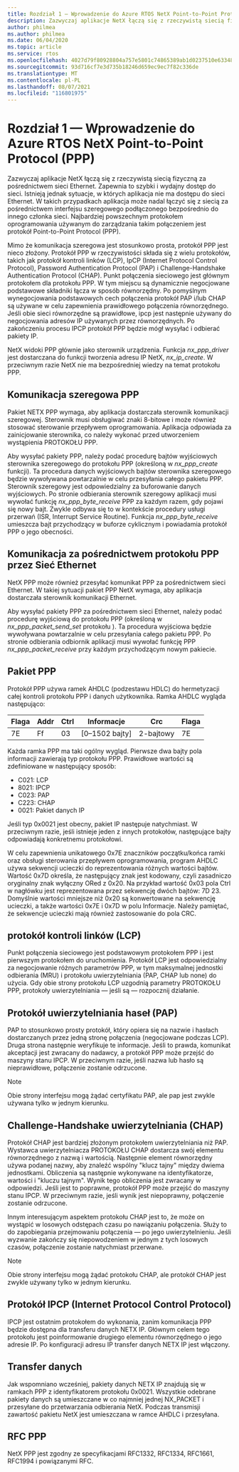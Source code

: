 ```yaml
---
title: Rozdział 1 — Wprowadzenie do Azure RTOS NetX Point-to-Point Protocol (PPP)
description: Zazwyczaj aplikacje NetX łączą się z rzeczywistą siecią fizyczną za pośrednictwem sieci Ethernet.
author: philmea
ms.author: philmea
ms.date: 06/04/2020
ms.topic: article
ms.service: rtos
ms.openlocfilehash: 4027d79f80928804a757e5801c74865389ab1d0237510e63348945ebe2b30045
ms.sourcegitcommit: 93d716cf7e3d735b18246d659ec9ec7f82c336de
ms.translationtype: MT
ms.contentlocale: pl-PL
ms.lasthandoff: 08/07/2021
ms.locfileid: "116801975"
---
```

# <a name="chapter-1---introduction-to-the-azure-rtos-netx-point-to-point-protocol-ppp"></a>Rozdział 1 — Wprowadzenie do Azure RTOS NetX Point-to-Point Protocol (PPP)

Zazwyczaj aplikacje NetX łączą się z rzeczywistą siecią fizyczną za pośrednictwem sieci Ethernet. Zapewnia to szybki i wydajny dostęp do sieci. Istnieją jednak sytuacje, w których aplikacja nie ma dostępu do sieci Ethernet. W takich przypadkach aplikacja może nadal łączyć się z siecią za pośrednictwem interfejsu szeregowego podłączonego bezpośrednio do innego członka sieci. Najbardziej powszechnym protokołem oprogramowania używanym do zarządzania takim połączeniem jest protokół Point-to-Point Protocol (PPP).

Mimo że komunikacja szeregowa jest stosunkowo prosta, protokół PPP jest nieco złożony. Protokół PPP w rzeczywistości składa się z wielu protokołów, takich jak protokół kontroli linków (LCP), IpCP (Internet Protocol Control Protocol), Password Authentication Protocol (PAP) i Challenge-Handshake Authentication Protocol (CHAP). Punkt połączenia sieciowego jest głównym protokołem dla protokołu PPP. W tym miejscu są dynamicznie negocjowane podstawowe składniki łącza w sposób równorzędny. Po pomyślnym wynegocjowania podstawowych cech połączenia protokół PAP i/lub CHAP są używane w celu zapewnienia prawidłowego połączenia równorzędnego. Jeśli obie sieci równorzędne są prawidłowe, ipcp jest następnie używany do negocjowania adresów IP używanych przez równorzędnych. Po zakończeniu procesu IPCP protokół PPP będzie mógł wysyłać i odbierać pakiety IP.

NetX widoki PPP głównie jako sterownik urządzenia. Funkcja *nx_ppp_driver* jest dostarczana do funkcji tworzenia adresu IP NetX, *nx_ip_create*. W przeciwnym razie NetX nie ma bezpośredniej wiedzy na temat protokołu PPP.

## <a name="ppp-serial-communication"></a>Komunikacja szeregowa PPP

Pakiet NETX PPP wymaga, aby aplikacja dostarczała sterownik komunikacji szeregowej. Sterownik musi obsługiwać znaki 8-bitowe i może również stosować sterowanie przepływem oprogramowania. Aplikacja odpowiada za zainicjowanie sterownika, co należy wykonać przed utworzeniem wystąpienia PROTOKOŁU PPP.

Aby wysyłać pakiety PPP, należy podać procedurę bajtów wyjściowych sterownika szeregowego do protokołu PPP (określoną w *nx_ppp_create* funkcji). Ta procedura danych wyjściowych bajtów sterownika szeregowego będzie wywoływana powtarzalnie w celu przesyłania całego pakietu PPP. Sterownik szeregowy jest odpowiedzialny za buforowanie danych wyjściowych. Po stronie odbierania sterownik szeregowy aplikacji musi wywołać funkcję *nx_ppp_byte_receive* PPP za każdym razem, gdy pojawi się nowy bajt. Zwykle odbywa się to w kontekście procedury usługi przerwań (ISR, Interrupt Service Routine). Funkcja *nx_ppp_byte_receive* umieszcza bajt przychodzący w buforze cyklicznym i powiadamia protokół PPP o jego obecności.

## <a name="ppp-over-ethernet-communication"></a>Komunikacja za pośrednictwem protokołu PPP przez Sieć Ethernet

NetX PPP może również przesyłać komunikat PPP za pośrednictwem sieci Ethernet. W takiej sytuacji pakiet PPP NetX wymaga, aby aplikacja dostarczała sterownik komunikacji Ethernet.

Aby wysyłać pakiety PPP za pośrednictwem sieci Ethernet, należy podać procedurę wyjściową do protokołu PPP (określoną w *nx_ppp_packet_send_set* protokołu ). Ta procedura wyjściowa będzie wywoływana powtarzalnie w celu przesyłania całego pakietu PPP. Po stronie odbierania odbiornik aplikacji musi wywołać funkcję PPP *nx_ppp_packet_receive* przy każdym przychodzącym nowym pakiecie.

## <a name="ppp-packet"></a>Pakiet PPP

Protokół PPP używa ramek AHDLC (podzestawu HDLC) do hermetyzacji całej kontroli protokołu PPP i danych użytkownika. Ramka AHDLC wygląda następująco:

|**Flaga**|**Addr**|**Ctrl**|**Informacje**|**Crc**|**Flaga**|
|--------|--------|--------|---------------|-------|--------|
|7E |Ff|03|[0–1502 bajty]|2-bajtowy| 7E|

Każda ramka PPP ma taki ogólny wygląd. Pierwsze dwa bajty pola informacji zawierają typ protokołu PPP. Prawidłowe wartości są zdefiniowane w następujący sposób:

- C021: LCP
- 8021: IPCP
- C023: PAP
- C223: CHAP
- 0021: Pakiet danych IP

Jeśli typ 0x0021 jest obecny, pakiet IP następuje natychmiast. W przeciwnym razie, jeśli istnieje jeden z innych protokołów, następujące bajty odpowiadają konkretnemu protokołowi.

W celu zapewnienia unikatowego 0x7E znaczników początku/końca ramki oraz obsługi sterowania przepływem oprogramowania, program AHDLC używa sekwencji ucieczki do reprezentowania różnych wartości bajtów. Wartość 0x7D określa, że następujący znak jest kodowany, czyli zasadniczo oryginalny znak wyłączny ORed z 0x20. Na przykład wartość 0x03 pola Ctrl w nagłówku jest reprezentowana przez sekwencję dwóch bajtów: 7D 23. Domyślnie wartości mniejsze niż 0x20 są konwertowane na sekwencję ucieczki, a także wartości 0x7E i 0x7D w polu Informacje. Należy pamiętać, że sekwencje ucieczki mają również zastosowanie do pola CRC.

## <a name="link-control-protocol-lcp"></a>protokół kontroli linków (LCP)

Punkt połączenia sieciowego jest podstawowym protokołem PPP i jest pierwszym protokołem do uruchomienia. Protokół LCP jest odpowiedzialny za negocjowanie różnych parametrów PPP, w tym maksymalnej jednostki odbierania (MRU) i protokołu uwierzytelniania (PAP, CHAP lub none) do użycia. Gdy obie strony protokołu LCP uzgodnią parametry PROTOKOŁU PPP, protokoły uwierzytelniania — jeśli są — rozpocznij działanie.

## <a name="password-authentication-protocol-pap"></a>Protokół uwierzytelniania haseł (PAP)

PAP to stosunkowo prosty protokół, który opiera się na nazwie i hasłach dostarczanych przez jedną stronę połączenia (negocjowane podczas LCP). Druga strona następnie weryfikuje te informacje. Jeśli to prawda, komunikat akceptacji jest zwracany do nadawcy, a protokół PPP może przejść do maszyny stanu IPCP. W przeciwnym razie, jeśli nazwa lub hasło są nieprawidłowe, połączenie zostanie odrzucone.

>[!NOTE]
> Obie strony interfejsu mogą żądać certyfikatu PAP, ale pap jest zwykle używana tylko w jednym kierunku.

## <a name="challenge-handshake-authentication-protocol-chap"></a>Challenge-Handshake uwierzytelniania (CHAP)

Protokół CHAP jest bardziej złożonym protokołem uwierzytelniania niż PAP. Wystawca uwierzytelniacza PROTOKOŁU CHAP dostarcza swój elementu równorzędnego z nazwą i wartością. Następnie element równorzędny używa podanej nazwy, aby znaleźć wspólny "klucz tajny" między dwiema jednostkami. Obliczenia są następnie wykonywane na identyfikatorze, wartości i "kluczu tajnym". Wynik tego obliczenia jest zwracany w odpowiedzi. Jeśli jest to poprawne, protokół PPP może przejść do maszyny stanu IPCP. W przeciwnym razie, jeśli wynik jest niepoprawny, połączenie zostanie odrzucone.

Innym interesującym aspektem protokołu CHAP jest to, że może on wystąpić w losowych odstępach czasu po nawiązaniu połączenia. Służy to do zapobiegania przejmowaniu połączenia — po jego uwierzytelnieniu. Jeśli wyzwanie zakończy się niepowodzeniem w jednym z tych losowych czasów, połączenie zostanie natychmiast przerwane.

>[!NOTE]
> Obie strony interfejsu mogą żądać protokołu CHAP, ale protokół CHAP jest zwykle używany tylko w jednym kierunku.

## <a name="internet-protocol-control-protocol-ipcp"></a>Protokół IPCP (Internet Protocol Control Protocol)

IPCP jest ostatnim protokołem do wykonania, zanim komunikacja PPP będzie dostępna dla transferu danych NETX IP. Głównym celem tego protokołu jest poinformowanie drugiego elementu równorzędnego o jego adresie IP. Po konfiguracji adresu IP transfer danych NETX IP jest włączony.

## <a name="data-transfer"></a>Transfer danych

Jak wspomniano wcześniej, pakiety danych NETX IP znajdują się w ramkach PPP z identyfikatorem protokołu 0x0021. Wszystkie odebrane pakiety danych są umieszczane w co najmniej jednej NX_PACKET i przesyłane do przetwarzania odbierania NetX. Podczas transmisji zawartość pakietu NetX jest umieszczana w ramce AHDLC i przesyłana.

## <a name="ppp-rfcs"></a>RFC PPP

NetX PPP jest zgodny ze specyfikacjami RFC1332, RFC1334, RFC1661, RFC1994 i powiązanymi RFC.